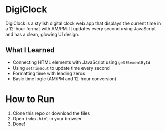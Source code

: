 # DigiClock
DigiClock is a stylish digital clock web app that displays the current time in a 12-hour format with AM/PM. It updates every second using JavaScript and has a clean, glowing UI design.

##  What I Learned
- Connecting HTML elements with JavaScript using `getElementById`
- Using `setTimeout` to update time every second
- Formatting time with leading zeros
- Basic time logic (AM/PM and 12-hour conversion)

#  How to Run
1. Clone this repo or download the files
2. Open `index.html` in your browser
3. Done!
